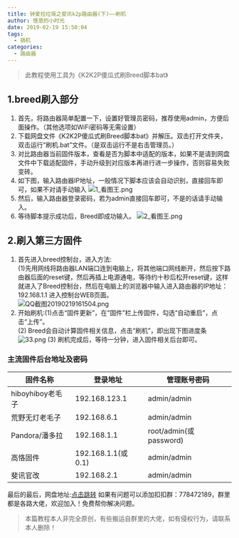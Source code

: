 ```yaml
---
title: 钟爱捡垃圾之斐讯k2p路由器(下)——刷机
author: 惬意的小时光
date: 2019-02-19 15:50:04
tags:
  - 搞机
categories:
  - 路由器
---
```


<Boxx/>

> 此教程使用工具为《K2K2P傻瓜式刷Breed脚本bat》<br>
 ## 1.breed刷入部分

1. 首先，将路由器简单配置一下，设置好管理员密码，推荐使用admin，方便后面操作。（其他选项如WiFi密码等无需设置）
2. 下载网盘文件《K2K2P傻瓜式刷Breed脚本bat》并解压。双击打开文件夹，双击运行“刷机.bat”文件。（是双击运行不是右击管理员。）
3. 对比路由器当前固件版本，查看是否为脚本中适配的版本，如果不是请到网盘文件中下载适配固件，手动升级到对应版本再进行进一步操作，否则容易失败变砖。
4. 如下图，输入路由器IP地址，一般情况下脚本应该会自动识别，直接回车即可，如果不对请手动输入
![1_看图王.png](https://i.loli.net/2019/02/19/5c6bb784ce2ba.png)
5. 然后，输入路由器登录密码，若为admin直接回车即可，不是的话请手动输入。
6. 等待脚本提示成功后，Breed即成功输入。
![2_看图王.png](https://i.loli.net/2019/02/19/5c6bb85a972da.png)
## 2.刷入第三方固件
1. 首先进入breed控制台，进入方法: 
<br>(1)先用网线将路由器LAN端口连到电脑上，将其他端口网线断开，然后按下路由器后面的reset键，然后再插上电源通电，等待约十秒后松开reset键，这样就进入了Breed控制台，然后在电脑上的浏览器中输入进入路由器的IP地址：192.168.1.1 进入控制台WEB页面。<br>
![QQ截图20190219161504.png](https://i.loli.net/2019/02/19/5c6bbb16b5f86.png)
2. 开始刷机:(1)点击“固件更新”，在“固件”栏上传固件，勾选“自动重启”，点击“上传”。<br>
(2)	Breed会自动计算固件相关信息，点击“刷机”，即出现下图进度条<br>
![33.png](https://i.loli.net/2019/02/19/5c6bbb7b1974e.png)
(3) 刷机完成后，等待一分钟，进入固件相关后台即可。
### 主流固件后台地址及密码
 固件名称       | 登录地址       | 管理账号密码       |
 ------------------|-------------------|-----------------------|
 hiboyhiboy老毛子  | 192.168.123.1	   | admin/admin        |
 荒野无灯老毛子   | 192.168.6.1     | admin/admin        |
 Pandora/潘多拉   | 192.168.1.1     | root/admin(或password)|
 高恪固件       | 192.168.1.1(或0.1)| admin/admin        |
 斐讯官改       | 192.168.2.1		| admin/admin        |

 最后的最后，网盘地址:[点击跳转](https://pan.baidu.com/s/1L6yUkOTiN0wxPrVYK-ZRAw)
 如果有问题可以添加扣扣群：778472189，群里都是各路大佬，欢迎加入！免费帮你解决问题。<br>

 >本篇教程本人非完全原创，有些搬运自群里的大佬，如有侵权行为，请联系本人删除！
 
<Vssue :title="$title" />